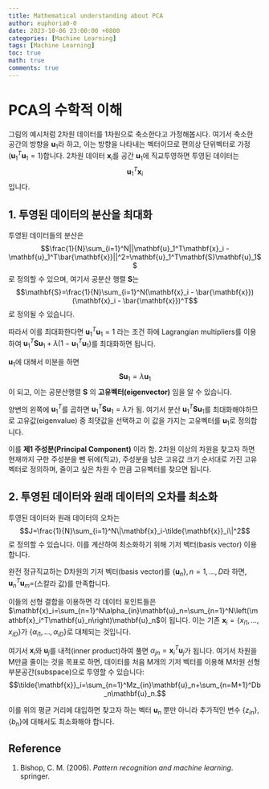 ```yaml
---
title: Mathematical understanding about PCA
author: euphoria0-0
date: 2023-10-06 23:00:00 +0800
categories: [Machine Learning]
tags: [Machine Learning]
toc: true
math: true
comments: true
---
```


# PCA의 수학적 이해

그림의 예시처럼 2차원 데이터를 1차원으로 축소한다고 가정해봅시다. 여기서 축소한 공간의 방향을 $\mathbf{u}_1$라 하고, 이는 방향을 나타내는 벡터이므로 편의상 단위벡터로 가정($\mathbf{u}_1^T\mathbf{u}_1=1$)합니다. 2차원 데이터 $\mathbf{x}_i$를 공간 $\mathbf{u}_1$에 직교투영하면 투영된 데이터는 
$$\mathbf{u}_1^T\mathbf{x}_i$$
입니다.

## 1. 투영된 데이터의 분산을 최대화

투영된 데이터들의 분산은 $$\frac{1}{N}\sum_{i=1}^N||\mathbf{u}_1^T\mathbf{x}_i - \mathbf{u}_1^T\bar{\mathbf{x}}||^2=\mathbf{u}_1^T\mathbf{S}\mathbf{u}_1$$로 정의할 수 있으며, 여기서 공분산 행렬 $\mathbf{S}$는 $$\mathbf{S}=\frac{1}{N}\sum_{i=1}^N(\mathbf{x}_i - \bar{\mathbf{x}})(\mathbf{x}_i - \bar{\mathbf{x}})^T$$로 정의될 수 있습니다.

따라서 이를 최대화한다면 $\mathbf{u}_1^T\mathbf{u}_1=1$ 라는 조건 하에 Lagrangian multipliers를 이용하여 $\mathbf{u}_1^T\mathbf{S}\mathbf{u}_1+\lambda(1-\mathbf{u}_1^T\mathbf{u}_1)$를 최대화하면 됩니다.

$\mathbf{u}_1$에 대해서 미분을 하면 $$\mathbf{S}\mathbf{u}_1=\lambda\mathbf{u}_1$$이 되고, 이는 공분산행렬 $\mathbf{S}$ 의 __고유벡터(eigenvector)__ 임을 알 수 있습니다.

양변의 왼쪽에 $\mathbf{u}_1^T$를 곱하면 $\mathbf{u}_1^T\mathbf{S}\mathbf{u}_1=\lambda$가 됨.
여기서 분산 $\mathbf{u}_1^T\mathbf{S}\mathbf{u}_1$를 최대화해야하므로 고유값(eigenvalue) 중 최댓값을 선택하고 이 값을 가지는 고유벡터를 $\mathbf{u}_1$로 정의합니다.

이를 __제1 주성분(Principal Component)__ 이라 함. 2차원 이상의 차원을 찾고자 하면 현재까지 구한 주성분을 뺀 뒤에(직교), 주성분을 남은 고유값 크기 순서대로 가진 고유벡터로 정의하며, 줄이고 싶은 차원 수 만큼 고유벡터를 찾으면 됩니다.


## 2. 투영된 데이터와 원래 데이터의 오차를 최소화

투영된 데이터와 원래 데이터의 오차는 $$J=\frac{1}{N}\sum_{i=1}^N\|\mathbf{x}_i-\tilde{\mathbf{x}}_i\|^2$$로 정의할 수 있습니다. 이를 계산하여 최소화하기 위해 기저 벡터(basis vector) 이용합니다.

완전 정규직교하는 D차원의 기저 벡터(basis vector)를 $\{\mathbf{u}_n\}, n=1,\dots,D$라 하면, $\mathbf{u}_n^T\mathbf{u}_m=$(스칼라 값)를 만족합니다.

이들의 선형 결합을 이용하면 각 데이터 포인트들은 $\mathbf{x}_i=\sum_{n=1}^N\alpha_{in}\mathbf{u}_n=\sum_{n=1}^N\left(\mathbf{x}_i^T\mathbf{u}_n\right)\mathbf{u}_n$이 됩니다. 이는 기존 $\mathbf{x}_i=\{x_{i1},\dots,x_{iD}\}$가 $\{\alpha_{i1},\dots,\alpha_{iD}\}$로 대체되는 것입니다. 

여기서 $\mathbf{x}_i$와 $\mathbf{u}_j$를 내적(inner product)하여 풀면 $\alpha_{jn}=\mathbf{x}_i^T\mathbf{u}_j$가 됩니다. 여기서 차원을 M만큼 줄이는 것을 목표로 하면, 데이터를 처음 M개의 기저 벡터를 이용해 M차원 선형 부분공간(subspace)으로 투영할 수 있습니다: 
$$\tilde{\mathbf{x}}_i=\sum_{n=1}^Mz_{in}\mathbf{u}_n+\sum_{n=M+1}^Db_n\mathbf{u}_n.$$

이를 위의 평균 거리에 대입하면 찾고자 하는 벡터 $\mathbf{u}_n$ 뿐만 아니라 추가적인 변수 $\{z_{in}\}, \{b_n\}$에 대해서도 최소화해야 합니다.


## Reference

1. Bishop, C. M. (2006). *Pattern recognition and machine learning*. springer.
